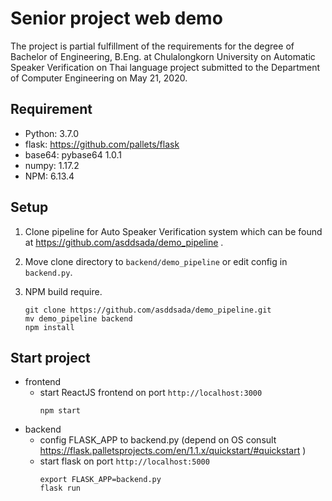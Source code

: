 # Senior project web demo
The project is partial fulfillment of the requirements for the degree of Bachelor of Engineering, B.Eng. at Chulalongkorn University on Automatic Speaker Verification on Thai language project submitted to the Department of Computer Engineering on May 21, 2020.

## Requirement
- Python: 3.7.0
- flask: https://github.com/pallets/flask
- base64: pybase64 1.0.1
- numpy: 1.17.2
- NPM: 6.13.4

## Setup
1. Clone pipeline for Auto Speaker Verification system which can be found at https://github.com/asddsada/demo_pipeline .
2. Move clone directory to `backend/demo_pipeline` or edit config in `backend.py`. 
3. NPM build require.

    ``` 
    git clone https://github.com/asddsada/demo_pipeline.git
    mv demo_pipeline backend
    npm install 
    ```

## Start project
* frontend
  * start ReactJS frontend on port `http://localhost:3000`
    ``` 
    npm start 
    ```
* backend
  * config FLASK_APP to backend.py (depend on OS consult https://flask.palletsprojects.com/en/1.1.x/quickstart/#quickstart )
  * start flask on port `http://localhost:5000`
    ``` 
    export FLASK_APP=backend.py
    flask run
    ```

